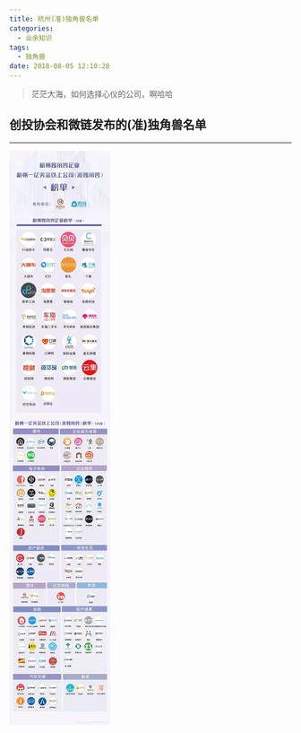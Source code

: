 ```yaml
---
title: 杭州(准)独角兽名单
categories: 
  - 业余知识
tags:
  - 独角兽
date: 2018-08-05 12:10:28
---
```


> 茫茫大海，如何选择心仪的公司，啊哈哈

<!-- more -->

## 创投协会和微链发布的(准)独角兽名单

---

![杭州独角兽](https://raw.githubusercontent.com/chung567115/chung567115.github.io/hexo-blog/blog-img/33-1.png)
